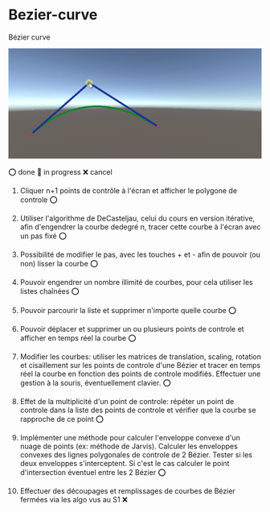 # Bezier-curve
Bézier curve


![drag image](https://raw.githubusercontent.com/Ronan-senpi/Bezier-curve/main/.gitressources/GIF/bezier.gif)

:o: done :pushpin: in progress :x: cancel

1) Cliquer n+1 points de contrôle à l'écran et afficher le polygone de controle :o:

2) Utiliser l'algorithme de DeCasteljau, celui du cours en version itérative, afin d'engendrer la courbe dedegré n, tracer cette courbe à l'écran avec un pas fixé :o:

3) Possibilité de modifier le pas, avec les touches + et - afin de pouvoir (ou non) lisser la courbe :o:

4) Pouvoir engendrer un nombre illimité de courbes, pour cela utiliser les listes chaînées :o:

5) Pouvoir parcourir la liste et supprimer n'importe quelle courbe :o:

6) Pouvoir déplacer et supprimer un ou plusieurs points de controle et afficher en temps réel la courbe :o:

7) Modifier les courbes: utiliser les matrices de translation, scaling, rotation et cisaillement sur les points de controle d'une Bézier et tracer en temps réel la courbe en fonction des points de controle modifiés. Effectuer une gestion à la souris, éventuellement clavier. :o:

8) Effet de la multiplicité d'un point de controle: répéter un point de controle dans la liste des points de controle et vérifier que la courbe se rapproche de ce point :o:

9) Implémenter une méthode pour calculer l'enveloppe convexe d'un nuage de points (ex: méthode de Jarvis). Calculer les enveloppes convexes des lignes polygonales de controle de 2 Bézier. Tester si les deux enveloppes s'interceptent. Si c'est le cas calculer le point d'intersection éventuel entre les 2 Bézier :o:


10) Effectuer des découpages et remplissages de courbes de Bézier fermées via les algo vus au S1 :x:
